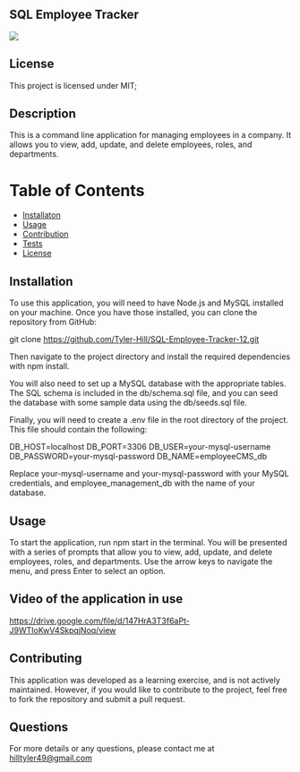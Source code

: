 ## SQL Employee Tracker

  <img src="https://img.shields.io/badge/license-MIT-blue.svg">
   
  
  ## License 
  
  This project is licensed under MIT;
  
  ## Description
  This is a command line application for managing employees in a company. It allows you to view, add, update, and delete employees, roles, and departments.
  
  # Table of Contents
   * [Installaton](#installation)
   * [Usage](#usage)
   * [Contribution](#contribution)
   * [Tests](#tests)
  * [License](#license)

## Installation

To use this application, you will need to have Node.js and MySQL installed on your machine. Once you have those installed, you can clone the repository from GitHub:

git clone https://github.com/Tyler-Hill/SQL-Employee-Tracker-12.git

Then navigate to the project directory and install the required dependencies with npm install.

You will also need to set up a MySQL database with the appropriate tables. The SQL schema is included in the db/schema.sql file, and you can seed the database with some sample data using the db/seeds.sql file.

Finally, you will need to create a .env file in the root directory of the project. This file should contain the following:

DB_HOST=localhost
DB_PORT=3306
DB_USER=your-mysql-username
DB_PASSWORD=your-mysql-password
DB_NAME=employeeCMS_db

Replace your-mysql-username and your-mysql-password with your MySQL credentials, and employee_management_db with the name of your database.

## Usage

To start the application, run npm start in the terminal. You will be presented with a series of prompts that allow you to view, add, update, and delete employees, roles, and departments. Use the arrow keys to navigate the menu, and press Enter to select an option.

## Video of the application in use

https://drive.google.com/file/d/147HrA3T3f6aPt-J9WTIoKwV4SkpqjNoq/view

## Contributing

This application was developed as a learning exercise, and is not actively maintained. However, if you would like to contribute to the project, feel free to fork the repository and submit a pull request.

## Questions

For more details or any questions, please contact me at hilltyler49@gmail.com
